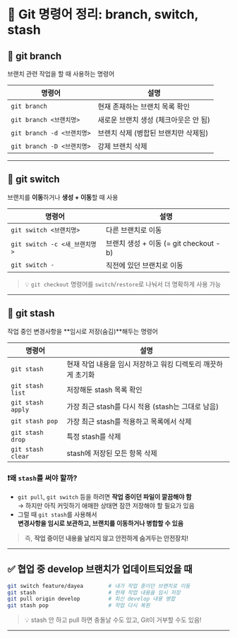 
# 📌 Git 명령어 정리: branch, switch, stash

## 🌿 git branch
브랜치 관련 작업을 할 때 사용하는 명령어

| 명령어 | 설명 |
|--------|------|
| `git branch` | 현재 존재하는 브랜치 목록 확인 |
| `git branch <브랜치명>` | 새로운 브랜치 생성 (체크아웃은 안 됨) |
| `git branch -d <브랜치명>` | 브랜치 삭제 (병합된 브랜치만 삭제됨) |
| `git branch -D <브랜치명>` | 강제 브랜치 삭제 |

---

## 🔄 git switch
브랜치를 **이동**하거나 **생성 + 이동**할 때 사용

| 명령어 | 설명 |
|--------|------|
| `git switch <브랜치명>` | 다른 브랜치로 이동 |
| `git switch -c <새_브랜치명>` | 브랜치 생성 + 이동 (= git checkout -b) |
| `git switch -` | 직전에 있던 브랜치로 이동 |

> 💡 `git checkout` 명령어를 `switch`/`restore`로 나눠서 더 명확하게 사용 가능

---

## 🧳 git stash
작업 중인 변경사항을 **임시로 저장(숨김)**해두는 명령어

| 명령어 | 설명 |
|--------|------|
| `git stash` | 현재 작업 내용을 임시 저장하고 워킹 디렉토리 깨끗하게 초기화 |
| `git stash list` | 저장해둔 stash 목록 확인 |
| `git stash apply` | 가장 최근 stash를 다시 적용 (stash는 그대로 남음) |
| `git stash pop` | 가장 최근 stash를 적용하고 목록에서 삭제 |
| `git stash drop` | 특정 stash를 삭제 |
| `git stash clear` | stash에 저장된 모든 항목 삭제 |

### ❗️왜 `stash`를 써야 할까?

- `git pull`, `git switch` 등을 하려면 **작업 중이던 파일이 깔끔해야 함**  
  → 하지만 아직 커밋하기 애매한 상태면 잠깐 저장해야 할 필요가 있음
- 그럴 때 `git stash`를 사용해서  
  **변경사항을 임시로 보관하고, 브랜치를 이동하거나 병합할 수 있음**

> 즉, **작업 중이던 내용을 날리지 않고 안전하게 숨겨두는 안전장치!**

---

## ✅ 협업 중 develop 브랜치가 업데이트되었을 때

```bash
git switch feature/dayea        # 내가 작업 중이던 브랜치로 이동
git stash                       # 현재 작업 내용을 임시 저장
git pull origin develop         # 최신 develop 내용 병합
git stash pop                   # 작업 다시 복원
```

> 💡 stash 안 하고 pull 하면 충돌날 수도 있고, Git이 거부할 수도 있음!

---
